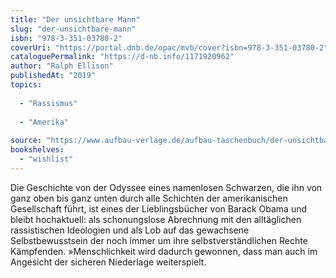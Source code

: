 ```yaml
---
title: "Der unsichtbare Mann"
slug: "der-unsichtbare-mann"
isbn: "978-3-351-03780-2"
coverUri: "https://portal.dnb.de/opac/mvb/cover?isbn=978-3-351-03780-2"
cataloguePermalink: "https://d-nb.info/1171920962"
author: "Ralph Ellison"
publishedAt: "2019"
topics:
  
  - "Rassismus"
    
  - "Amerika"
    
source: "https://www.aufbau-verlage.de/aufbau-taschenbuch/der-unsichtbare-mann/978-3-7466-3822-5"
bookshelves: 
  - "wishlist"
---
```

Die Geschichte von der Odyssee eines namenlosen Schwarzen, die ihn von ganz 
oben bis ganz unten durch alle Schichten der amerikanischen Gesellschaft 
führt, ist eines der Lieblingsbücher von Barack Obama und bleibt hochaktuell: 
als schonungslose Abrechnung mit den alltäglichen rassistischen Ideologien und 
als Lob auf das gewachsene Selbstbewusstsein der noch immer um ihre 
selbstverständlichen Rechte Kämpfenden. »Menschlichkeit wird dadurch gewonnen, 
dass man auch im Angesicht der sicheren Niederlage weiterspielt.